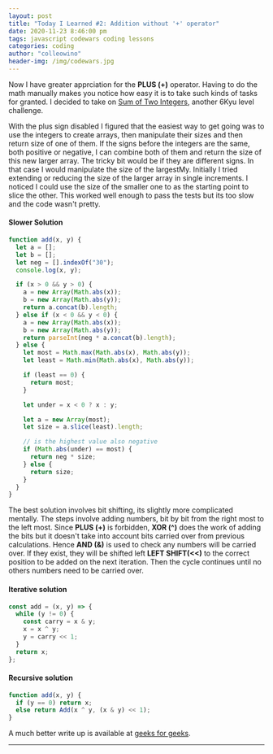 ```yaml
---
layout: post
title: "Today I Learned #2: Addition without '+' operator"
date: 2020-11-23 8:46:00 pm
tags: javascript codewars coding lessons
categories: coding
author: "colleowino"
header-img: /img/codewars.jpg
---
```


Now I have greater apprciation for the **PLUS (+)** operator. Having to do the math manually makes you notice how easy it is to
take such kinds of tasks for granted. I decided to take on [Sum of Two Integers](https://www.codewars.com/kata/5a9c35e9ba1bb5c54a0001ac),
another 6Kyu level challenge.

With the plus sign disabled I figured that the easiest way to get going was to use the integers to create arrays, then manipulate their sizes and
then return size of one of them. If the signs before the integers are the same, both positive or negative, I can combine both of them and return the
size of this new larger array. The tricky bit would be if they are different signs. In that case I would manipulate the size of the largestMy.
Initially I tried extending or reducing the size of the larger array in single increments. I noticed I could use the size of the smaller one to
as the starting point to slice the other. This worked well enough to pass the tests but its too slow and the code wasn't pretty.

#### Slower Solution

```js
function add(x, y) {
  let a = [];
  let b = [];
  let neg = [].indexOf("30");
  console.log(x, y);

  if (x > 0 && y > 0) {
    a = new Array(Math.abs(x));
    b = new Array(Math.abs(y));
    return a.concat(b).length;
  } else if (x < 0 && y < 0) {
    a = new Array(Math.abs(x));
    b = new Array(Math.abs(y));
    return parseInt(neg * a.concat(b).length);
  } else {
    let most = Math.max(Math.abs(x), Math.abs(y));
    let least = Math.min(Math.abs(x), Math.abs(y));

    if (least == 0) {
      return most;
    }

    let under = x < 0 ? x : y;

    let a = new Array(most);
    let size = a.slice(least).length;

    // is the highest value also negative
    if (Math.abs(under) == most) {
      return neg * size;
    } else {
      return size;
    }
  }
}
```

The best solution involves bit shifting, its slightly more complicated mentally.
The steps involve adding numbers, bit by bit from the right most to the left most.
Since **PLUS (+)** is forbidden, **XOR (^)** does the work of adding the bits but it doesn't take into account bits carried over from previous calculations.
Hence **AND (&)** is used to check any numbers will be carried over.
If they exist, they will be shifted left **LEFT SHIFT(<<)** to the correct position to be added on the next iteration.
Then the cycle continues until no others numbers need to be carried over.

#### Iterative solution

```js
const add = (x, y) => {
  while (y != 0) {
    const carry = x & y;
    x = x ^ y;
    y = carry << 1;
  }
  return x;
};
```

#### Recursive solution

```js
function add(x, y) {
  if (y == 0) return x;
  else return Add(x ^ y, (x & y) << 1);
}
```

A much better write up is available at [geeks for geeks](https://www.geeksforgeeks.org/add-two-numbers-without-using-arithmetic-operators/).

---
